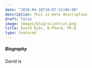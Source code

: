 ```yaml
---
date: "2020-04-18T10:07:21+06:00"
description: This is meta description
draft: false
image: images/blog/scientist.png 
title: David Bibi, B.Pharm, Ph.D
type: featured
---
```



##### Biography

David is
